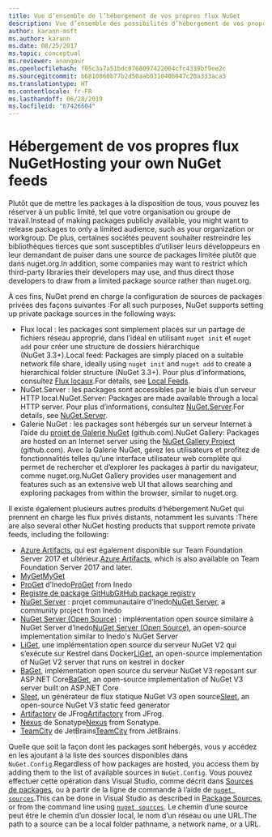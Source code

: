 ```yaml
---
title: Vue d’ensemble de l’hébergement de vos propres flux NuGet
description: Vue d’ensemble des possibilités d’hébergement de vos propres galeries ou flux de packages NuGet localement ou à distance.
author: karann-msft
ms.author: karann
ms.date: 08/25/2017
ms.topic: conceptual
ms.reviewer: anangaur
ms.openlocfilehash: f05c3a7a51bdc0760097422004cfc4339bf9ee2c
ms.sourcegitcommit: b6810860b77b2d50aab031040b047c20a333aca3
ms.translationtype: HT
ms.contentlocale: fr-FR
ms.lasthandoff: 06/28/2019
ms.locfileid: "67426604"
---
```

# <a name="hosting-your-own-nuget-feeds"></a><span data-ttu-id="98bb2-103">Hébergement de vos propres flux NuGet</span><span class="sxs-lookup"><span data-stu-id="98bb2-103">Hosting your own NuGet feeds</span></span>

<span data-ttu-id="98bb2-104">Plutôt que de mettre les packages à la disposition de tous, vous pouvez les réserver à un public limité, tel que votre organisation ou groupe de travail.</span><span class="sxs-lookup"><span data-stu-id="98bb2-104">Instead of making packages publicly available, you might want to release packages to only a limited audience, such as your organization or workgroup.</span></span> <span data-ttu-id="98bb2-105">De plus, certaines sociétés peuvent souhaiter restreindre les bibliothèques tierces que sont susceptibles d’utiliser leurs développeurs en leur demandant de puiser dans une source de packages limitée plutôt que dans nuget.org.</span><span class="sxs-lookup"><span data-stu-id="98bb2-105">In addition, some companies may want to restrict which third-party libraries their developers may use, and thus direct those developers to draw from a limited package source rather than nuget.org.</span></span>

<span data-ttu-id="98bb2-106">À ces fins, NuGet prend en charge la configuration de sources de packages privées des façons suivantes :</span><span class="sxs-lookup"><span data-stu-id="98bb2-106">For all such purposes, NuGet supports setting up private package sources in the following ways:</span></span>

- <span data-ttu-id="98bb2-107">Flux local : les packages sont simplement placés sur un partage de fichiers réseau approprié, dans l’idéal en utilisant `nuget init` et `nuget add` pour créer une structure de dossiers hiérarchique (NuGet 3.3+).</span><span class="sxs-lookup"><span data-stu-id="98bb2-107">Local feed: Packages are simply placed on a suitable network file share, ideally using `nuget init` and `nuget add` to create a hierarchical folder structure (NuGet 3.3+).</span></span> <span data-ttu-id="98bb2-108">Pour plus d’informations, consultez [Flux locaux](../hosting-packages/local-feeds.md).</span><span class="sxs-lookup"><span data-stu-id="98bb2-108">For details, see [Local Feeds](../hosting-packages/local-feeds.md).</span></span>
- <span data-ttu-id="98bb2-109">NuGet.Server : les packages sont accessibles par le biais d’un serveur HTTP local.</span><span class="sxs-lookup"><span data-stu-id="98bb2-109">NuGet.Server: Packages are made available through a local HTTP server.</span></span> <span data-ttu-id="98bb2-110">Pour plus d’informations, consultez [NuGet.Server](../hosting-packages/nuget-server.md).</span><span class="sxs-lookup"><span data-stu-id="98bb2-110">For details, see [NuGet.Server](../hosting-packages/nuget-server.md).</span></span>
- <span data-ttu-id="98bb2-111">Galerie NuGet : les packages sont hébergés sur un serveur Internet à l’aide du [projet de Galerie NuGet](https://github.com/NuGet/NuGetGallery#build-and-run-the-gallery-in-arbitrary-number-easy-steps) (github.com).</span><span class="sxs-lookup"><span data-stu-id="98bb2-111">NuGet Gallery: Packages are hosted on an Internet server using the [NuGet Gallery Project](https://github.com/NuGet/NuGetGallery#build-and-run-the-gallery-in-arbitrary-number-easy-steps) (github.com).</span></span> <span data-ttu-id="98bb2-112">Avec la Galerie NuGet, gérez les utilisateurs et profitez de fonctionnalités telles qu’une interface utilisateur web complète qui permet de rechercher et d’explorer les packages à partir du navigateur, comme nuget.org.</span><span class="sxs-lookup"><span data-stu-id="98bb2-112">NuGet Gallery provides user management and features such as an extensive web UI that allows searching and exploring packages from within the browser, similar to nuget.org.</span></span>

<span data-ttu-id="98bb2-113">Il existe également plusieurs autres produits d’hébergement NuGet qui prennent en charge les flux privés distants, notamment les suivants :</span><span class="sxs-lookup"><span data-stu-id="98bb2-113">There are also several other NuGet hosting products that support remote private feeds, including the following:</span></span>

- <span data-ttu-id="98bb2-114">[Azure Artifacts](https://www.visualstudio.com/docs/package/nuget/publish), qui est également disponible sur Team Foundation Server 2017 et ultérieur.</span><span class="sxs-lookup"><span data-stu-id="98bb2-114">[Azure Artifacts](https://www.visualstudio.com/docs/package/nuget/publish), which is also available on Team Foundation Server 2017 and later.</span></span>
- [<span data-ttu-id="98bb2-115">MyGet</span><span class="sxs-lookup"><span data-stu-id="98bb2-115">MyGet</span></span>](http://myget.org)
- <span data-ttu-id="98bb2-116">[ProGet](http://inedo.com/proget) d’Inedo</span><span class="sxs-lookup"><span data-stu-id="98bb2-116">[ProGet](http://inedo.com/proget) from Inedo</span></span>
- [<span data-ttu-id="98bb2-117">Registre de package GitHub</span><span class="sxs-lookup"><span data-stu-id="98bb2-117">GitHub package registry</span></span>](https://help.github.com/articles/configuring-nuget-for-use-with-github-package-registry)
- <span data-ttu-id="98bb2-118">[NuGet Server](http://nugetserver.net/) : projet communautaire d’Inedo</span><span class="sxs-lookup"><span data-stu-id="98bb2-118">[NuGet Server](http://nugetserver.net/), a community project from Inedo</span></span>
- <span data-ttu-id="98bb2-119">[NuGet Server (Open Source)](http://nuget-server.net) : implémentation open source similaire à NuGet Server d’Inedo</span><span class="sxs-lookup"><span data-stu-id="98bb2-119">[NuGet Server (Open Source)](http://nuget-server.net), an open-source implementation similar to Inedo's NuGet Server</span></span>
- <span data-ttu-id="98bb2-120">[LiGet](https://github.com/ai-traders/liget), une implémentation open source du serveur NuGet V2 qui s’exécute sur Kestrel dans Docker</span><span class="sxs-lookup"><span data-stu-id="98bb2-120">[LiGet](https://github.com/ai-traders/liget), an open-source implementation of NuGet V2 server that runs on kestrel in docker</span></span>
- <span data-ttu-id="98bb2-121">[BaGet](https://github.com/loic-sharma/BaGet), implémentation open source du serveur NuGet V3 reposant sur ASP.NET Core</span><span class="sxs-lookup"><span data-stu-id="98bb2-121">[BaGet](https://github.com/loic-sharma/BaGet), an open-source implementation of NuGet V3 server built on ASP.NET Core</span></span>
- <span data-ttu-id="98bb2-122">[Sleet](https://github.com/emgarten/sleet), un générateur de flux statique NuGet V3 open source</span><span class="sxs-lookup"><span data-stu-id="98bb2-122">[Sleet](https://github.com/emgarten/sleet), an open-source NuGet V3 static feed generator</span></span>
- <span data-ttu-id="98bb2-123">[Artifactory](https://www.jfrog.com/artifactory/) de JFrog</span><span class="sxs-lookup"><span data-stu-id="98bb2-123">[Artifactory](https://www.jfrog.com/artifactory/) from JFrog.</span></span>
- <span data-ttu-id="98bb2-124">[Nexus](http://www.sonatype.org/nexus/) de Sonatype</span><span class="sxs-lookup"><span data-stu-id="98bb2-124">[Nexus](http://www.sonatype.org/nexus/) from Sonatype.</span></span>
- <span data-ttu-id="98bb2-125">[TeamCity](https://www.jetbrains.com/teamcity/) de JetBrains</span><span class="sxs-lookup"><span data-stu-id="98bb2-125">[TeamCity](https://www.jetbrains.com/teamcity/) from JetBrains.</span></span>

<span data-ttu-id="98bb2-126">Quelle que soit la façon dont les packages sont hébergés, vous y accédez en les ajoutant à la liste des sources disponibles dans `NuGet.Config`.</span><span class="sxs-lookup"><span data-stu-id="98bb2-126">Regardless of how packages are hosted, you access them by adding them to the list of available sources in `NuGet.Config`.</span></span> <span data-ttu-id="98bb2-127">Vous pouvez effectuer cette opération dans Visual Studio, comme décrit dans [Sources de packages](../tools/package-manager-ui.md#package-sources), ou à partir de la ligne de commande à l’aide de [`nuget sources`](../tools/cli-ref-sources.md).</span><span class="sxs-lookup"><span data-stu-id="98bb2-127">This can be done in Visual Studio as described in [Package Sources](../tools/package-manager-ui.md#package-sources), or from the command line using [`nuget sources`](../tools/cli-ref-sources.md).</span></span> <span data-ttu-id="98bb2-128">Le chemin d’une source peut être le chemin d’un dossier local, le nom d’un réseau ou une URL.</span><span class="sxs-lookup"><span data-stu-id="98bb2-128">The path to a source can be a local folder pathname, a network name, or a URL.</span></span>
